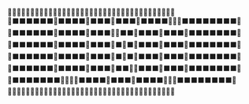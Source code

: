 👩👩👩👩👩👩👩👩👩👩👩👩👩👩👩👩👩👩👩👩👩👩👩👩👩👩👩👩👩👩👩👩👩👩👩👩👩<br>
👩⬛⬛⬛⬛⬛⬛👩⬛⬛⬛⬛👩⬛⬛⬛👩⬛⬛⬛👩⬛⬛⬛⬛👩👩👩⬛⬛⬛⬛⬛⬛⬛⬛👩<br>
👩⬛⬛⬛⬛⬛⬛👩⬛⬛⬛⬛👩⬛⬛⬛👩👩⬛⬛👩⬛⬛⬛👩⬛⬛⬛👩⬛⬛⬛⬛⬛⬛⬛👩<br>
👩⬛⬛⬛⬛⬛⬛👩⬛⬛⬛⬛👩⬛⬛⬛👩⬛👩⬛👩⬛⬛⬛👩⬛⬛⬛👩⬛⬛⬛⬛⬛⬛⬛👩<br>
👩⬛⬛⬛⬛⬛⬛👩⬛⬛⬛⬛👩⬛⬛⬛👩⬛👩⬛👩⬛⬛⬛👩⬛⬛⬛👩⬛⬛⬛⬛⬛⬛⬛👩<br>
👩⬛⬛⬛⬛⬛⬛👩⬛⬛⬛⬛👩⬛⬛⬛👩⬛⬛👩👩⬛⬛⬛👩⬛⬛⬛👩⬛⬛⬛⬛⬛⬛⬛👩<br>
👩⬛⬛⬛⬛⬛⬛⬛👩👩👩👩⬛⬛⬛⬛👩⬛⬛⬛👩⬛⬛⬛⬛👩👩👩⬛⬛⬛⬛⬛⬛⬛⬛👩<br>
👩👩👩👩👩👩👩👩👩👩👩👩👩👩👩👩👩👩👩👩👩👩👩👩👩👩👩👩👩👩👩👩👩👩👩👩👩<br>


